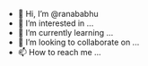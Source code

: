 - 👋 Hi, I’m @ranababhu
- 👀 I’m interested in ...
- 🌱 I’m currently learning ...
- 💞️ I’m looking to collaborate on ...
- 📫 How to reach me ...

<!---
ranababhu/ranababhu is a ✨ special ✨ repository because its `README.md` (this file) appears on your GitHub profile.
You can click the Preview link to take a look at your changes.
--->
